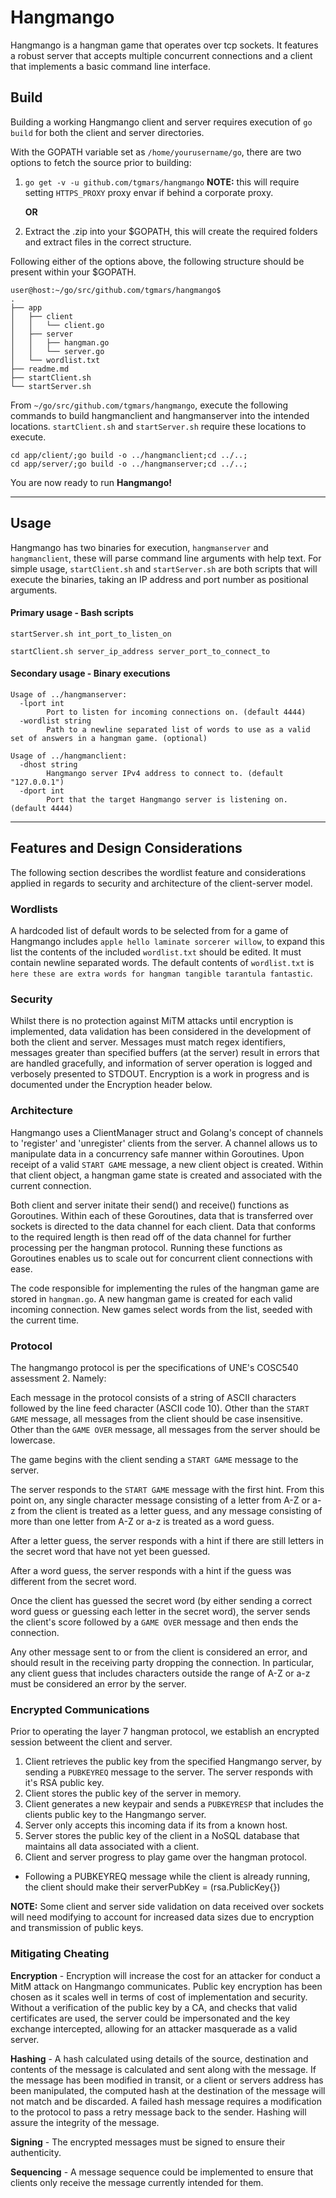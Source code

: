 # Hangmango
Hangmango is a hangman game that operates over tcp sockets. It features a robust server that accepts multiple concurrent connections and a client that implements a basic command line interface.

## Build
Building a working Hangmango client and server requires execution of `go build` for both the client and server directories.

With the GOPATH variable set as `/home/yourusername/go`, there are two options to fetch the source prior to building:
1. `go get -v -u github.com/tgmars/hangmango` **NOTE:** this will require setting `HTTPS_PROXY` proxy envar if behind a corporate proxy. 
  
    **OR**
2. Extract the .zip into your $GOPATH, this will create the required folders and extract files in the correct structure.

Following either of the options above, the following structure should be present within your $GOPATH.
```
user@host:~/go/src/github.com/tgmars/hangmango$ 
.                                                                                                                                                                                      
├── app
│   ├── client
│   │   └── client.go
│   ├── server
│   │   ├── hangman.go
│   │   └── server.go
│   └── wordlist.txt
├── readme.md
├── startClient.sh
└── startServer.sh
```
From `~/go/src/github.com/tgmars/hangmango`, execute the following commands to build hangmanclient and hangmanserver into the intended locations. `startClient.sh` and `startServer.sh` require these locations to execute.
```
cd app/client/;go build -o ../hangmanclient;cd ../..;
cd app/server/;go build -o ../hangmanserver;cd ../..;
```
You are now ready to run **Hangmango!**

---
## Usage
Hangmango has two binaries for execution, `hangmanserver` and `hangmanclient`, these will parse command line arguments with help text. For simple usage, `startClient.sh` and `startServer.sh` are both scripts that will execute the binaries, taking an IP address and port number as positional arguments.
#### Primary usage - Bash scripts
`startServer.sh int_port_to_listen_on`

`startClient.sh server_ip_address server_port_to_connect_to`
#### Secondary usage - Binary executions
```
Usage of ../hangmanserver:
  -lport int
        Port to listen for incoming connections on. (default 4444)
  -wordlist string
        Path to a newline separated list of words to use as a valid set of answers in a hangman game. (optional)
```
```
Usage of ../hangmanclient:
  -dhost string
        Hangmango server IPv4 address to connect to. (default "127.0.0.1")
  -dport int
        Port that the target Hangmango server is listening on. (default 4444)
```
--- 
## Features and Design Considerations
The following section describes the wordlist feature and considerations applied in regards to security and architecture of the client-server model.
### Wordlists
A hardcoded list of default words to be selected from for a game of Hangmango includes `apple hello laminate sorcerer willow`, to expand this list the contents of the included `wordlist.txt` should be edited. It must contain newline separated words. The default contents of `wordlist.txt` is `here these are extra words for hangman tangible tarantula fantastic`. 

### Security
Whilst there is no protection against MiTM attacks until encryption is implemented, data validation has been considered in the development of both the client and server. Messages must match regex identifiers, messages greater than specified buffers (at the server) result in errors that are handled gracefully, and information of server operation is logged and verbosely presented to STDOUT. Encryption is a work in progress and is documented under the Encryption header below.

### Architecture
Hangmango uses a ClientManager struct and Golang's concept of channels to 'register' and 'unregister' clients from the server. A channel allows us to manipulate data in a concurrency safe manner within Goroutines. Upon receipt of a valid `START GAME` message, a new client object is created. Within that client object, a hangman game state is created and associated with the current connection. 

Both client and server initate their send() and receive() functions as Goroutines. Within each of these Goroutines, data that is transferred over sockets is directed to the data channel for each client. Data that conforms to the required length is then read off of the data channel for further processing per the hangman protocol. Running these functions as Goroutines enables us to scale out for concurrent client connections with ease.   

The code responsible for implementing the rules of the hangman game are stored in `hangman.go`. A new hangman game is created for each valid incoming connection. New games select words from the list, seeded with the current time.   

### Protocol
The hangmango protocol is per the specifications of UNE's COSC540 assessment 2. Namely:

Each message in the protocol consists of a string of ASCII characters followed by the line feed character (ASCII code 10). Other than the `START GAME` message, all messages from the client should be case insensitive. Other than the `GAME OVER` message, all messages from the server should be lowercase.

The game begins with the client sending a `START GAME` message to the server.

The server responds to the `START GAME` message with the first hint. From this point on, any single character message consisting of a letter from A-Z or a-z from the client is treated as a letter guess, and any message consisting of more than one letter from A-Z or a-z is treated as a word guess.

After a letter guess, the server responds with a hint if there are still letters in the secret word that have not yet been guessed.

After a word guess, the server responds with a hint if the guess was different from the secret word.

Once the client has guessed the secret word (by either sending a correct word guess or guessing each letter in the secret word), the server sends the client's score followed by a `GAME OVER` message and then ends the connection.

Any other message sent to or from the client is considered an error, and should result in the receiving party dropping the connection. In particular, any client guess that includes characters outside the range of A-Z or a-z must be considered an error by the server.

### Encrypted Communications
Prior to operating the layer 7 hangman protocol, we establish an encrypted session betweent the client and server.
1. Client retrieves the public key from the specified Hangmango server, by sending a `PUBKEYREQ` message to the server. The server responds with it's RSA public key.
2. Client stores the public key of the server in memory.
3. Client generates a new keypair and sends a `PUBKEYRESP` that includes the clients public key to the Hangmango server.
4. Server only accepts this incoming data if its from a known host.  
5. Server stores the public key of the client in a NoSQL database that maintains all data associated with a client.
6. Client and server progress to play game over the hangman protocol.

- Following a PUBKEYREQ message while the client is already running, the client should make their serverPubKey = (rsa.PublicKey{})

**NOTE:** Some client and server side validation on data received over sockets will need modifying to account for increased data sizes due to encryption and transmission of public keys.  

### Mitigating Cheating
**Encryption** - Encryption will increase the cost for an attacker for conduct a MitM attack on Hangmango communicates. Public key encryption has been chosen as it scales well in terms of cost of implementation and security. Without a verification of the public key by a CA, and checks that valid certificates are used, the server could be impersonated and the key exchange intercepted, allowing for an attacker masquerade as a valid server. 

**Hashing** - A hash calculated using details of the source, destination and contents of the message is calculated and sent along with the message. If the message has been modified in transit, or a client or servers address has been manipulated, the computed hash at the destination of the message will not match and be discarded. A failed hash message requires a modification to the protocol to pass a retry message back to the sender. Hashing will assure the integrity of the message. 

**Signing** - The encrypted messages must be signed to ensure their authenticity. 

**Sequencing** - A message sequence could be implemented to ensure that clients only receive the message currently intended for them. 

